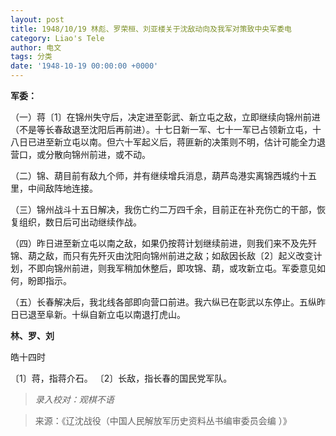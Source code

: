 ```yaml
---
layout: post
title: 1948/10/19 林彪、罗荣桓、刘亚楼关于沈敌动向及我军对策致中央军委电
category: Liao's Tele
author: 电文
tags: 分类
date: '1948-10-19 00:00:00 +0000'
---
```

**军委：**

（一）蒋〔1〕在锦州失守后，决定进至彰武、新立屯之敌，立即继续向锦州前进（不是等长春敌退至沈阳后再前进）。十七日新一军、七十一军已占领新立屯，十八日已进至新立屯以南。但六十军起义后，蒋匪新的决策则不明，估计可能全力退营口，或分散向锦州前进，或不动。

（二）锦、葫目前有敌九个师，并有继续增兵消息，葫芦岛港实离锦西城约十五里，中间敌阵地连接。

（三）锦州战斗十五日解决，我伤亡约二万四千余，目前正在补充伤亡的干部，恢复组织，数日后可出动继续作战。

（四）昨日进至新立屯以南之敌，如果仍按蒋计划继续前进，则我们来不及先歼锦、葫之敌，而只有先歼灭由沈阳向锦州前进之敌；如敌因长敌〔2〕起义改变计划，不即向锦州前进，则我军稍加休整后，即攻锦、葫，或攻新立屯。军委意见如何，盼即指示。

（五）长春解决后，我北线各部即向营口前进。我六纵已在彰武以东停止。五纵昨日已退至阜新。十纵自新立屯以南退打虎山。

**林、罗、刘**

皓十四时

〔1〕蒋，指蒋介石。
〔2〕长敌，指长春的国民党军队。



> *录入校对：观棋不语*

> 来源：《辽沈战役（中国人民解放军历史资料丛书编审委员会编 ）》
